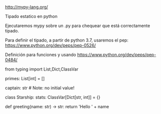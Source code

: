 http://mypy-lang.org/

Tipado estatico en python


Ejecutaremos mypy sobre un .py para chequear que está correctamente tipado.

Para definir el tipado, a partir de python 3.7, usaremos el pep: https://www.python.org/dev/peps/pep-0526/

Definición para funciones y usando https://www.python.org/dev/peps/pep-0484/


from typing import List,Dict,ClassVar

primes: List[int] = []

captain: str  # Note: no initial value!

class Starship:
    stats: ClassVar[Dict[str, int]] = {}

def greeting(name: str) -> str:
    return 'Hello ' + name
